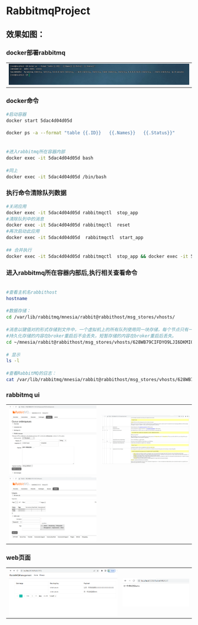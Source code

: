 # RabbitmqProject

## 效果如图：
### docker部署rabbitmq
<table>
    <tr>
        <td><img src="https://raw.githubusercontent.com/WuLex/UsefulPicture/main/rabbitmqimg/rabbitmq_docker_ps.png"/></td>
    </tr>
</table>



### docker命令
```bash
#启动容器
docker start 5dac4d04d05d

docker ps -a --format "table {{.ID}}   {{.Names}}   {{.Status}}"


#进入rabbitmq所在容器内部
docker exec -it 5dac4d04d05d bash

#同上
docker exec -it 5dac4d04d05d /bin/bash

```
### 执行命令清除队列数据
```bash
#关闭应用
docker exec -it 5dac4d04d05d rabbitmqctl  stop_app
#清除队列中的消息
docker exec -it 5dac4d04d05d rabbitmqctl  reset
#再次启动此应用
docker exec -it 5dac4d04d05d  rabbitmqctl  start_app

## 合并执行
docker exec -it 5dac4d04d05d rabbitmqctl  stop_app && docker exec -it 5dac4d04d05d rabbitmqctl  reset && docker exec -it 5dac4d04d05d  rabbitmqctl  start_app
```

### 进入rabbitmq所在容器内部后,执行相关查看命令
```bash

#查看主机名rabbithost
hostname

#数据存储：
cd /var/lib/rabbitmq/mnesia/rabbit@rabbithost/msg_stores/vhosts/

#消息以键值对的形式存储到文件中，一个虚拟机上的所有队列使用同一块存储，每个节点只有一个。存储分为持久化存储（msg_store_persistent）和短暂存储（msg_store_transient）。
#持久化存储的内容在broker重启后不会丢失，短暂存储的内容在broker重启后丢失。
cd ~/mnesia/rabbit@rabbithost/msg_stores/vhosts/628WB79CIFDYO9LJI6DKMI09L/msg_store_persistent

# 显示
ls -l

#查看RabbitMQ的日志：
cat /var/lib/rabbitmq/mnesia/rabbit@rabbithost/msg_stores/vhosts/628WB79CIFDYO9LJI6DKMI09L/recovery.dets
```


### rabbitmq ui
<table>
    <tr>
        <td><img src="https://raw.githubusercontent.com/WuLex/UsefulPicture/main/rabbitmqimg/queues_publish_msg.png"/></td>
        <td><img src="https://raw.githubusercontent.com/WuLex/UsefulPicture/main/rabbitmqimg/api.png"/></td>
    </tr>
    <tr>
           <td><img src="https://raw.githubusercontent.com/WuLex/UsefulPicture/main/rabbitmqimg/admin_users.png"/></td>
           <td></td>
    </tr>
</table>

### web页面
<table>
    <tr>
        <td><img src="https://raw.githubusercontent.com/WuLex/UsefulPicture/main/rabbitmqimg/list.png"/></td>
        <td><img src="https://raw.githubusercontent.com/WuLex/UsefulPicture/main/rabbitmqimg/get%20(2).png"/></td>
    </tr>
</table>
